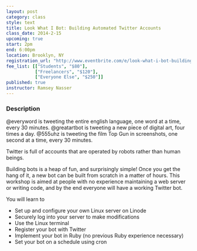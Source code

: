 ```yaml
---
layout: post
category: class
style: text
title: Look What I Bot: Building Automated Twitter Accounts
class_date: 2014-2-15
upcoming: true
start: 2pm
end: 6:00pm
location: Brooklyn, NY
registration_url: "http://www.eventbrite.com/e/look-what-i-bot-building-automated-twitter-accounts-tickets-10562898915"
fee_list: [["Students", "$80"],
           ["Freelancers", "$120"],
           ["Everyone Else", "$250"]]
published: true
instructor: Ramsey Nasser
---
```


### Description

@everyword is tweeting the entire english language, one word at a time, every 30 minutes. @greatartbot is tweeting a new piece of digital art, four times a day. @555uhz is tweeting the film Top Gun in screenshots, one second at a time, every 30 minutes.
 
Twitter is full of accounts that are operated by robots rather than human beings. 
 
Building bots is a heap of fun, and surprisingly simple! Once you get the hang of it, a new bot can be built from scratch in a matter of hours. This workshop is aimed at people with no experience maintaining a web server or writing code, and by the end everyone will have a working Twitter bot.
 
You will learn to
- Set up and configure your own Linux server on Linode
- Securely log into your server to make modifications
- Use the Linux terminal
- Register your bot with Twitter
- Implement your bot in Ruby (no previous Ruby experience necessary)
- Set your bot on a schedule using cron
